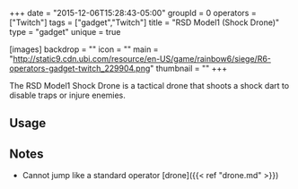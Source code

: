 +++
date = "2015-12-06T15:28:43-05:00"
groupId = 0
operators = ["Twitch"]
tags = ["gadget","Twitch"]
title = "RSD Model1 (Shock Drone)"
type = "gadget"
unique = true

[images]
  backdrop = ""
  icon = ""
  main = "http://static9.cdn.ubi.com/resource/en-US/game/rainbow6/siege/R6-operators-gadget-twitch_229904.png"
  thumbnail = ""
+++

The RSD Model1 Shock Drone is a tactical drone that shoots a shock dart to disable traps or injure enemies.

## Usage

## Notes

- Cannot jump like a standard operator [drone]({{< ref "drone.md" >}})
